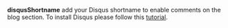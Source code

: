 **disqusShortname** add your Disqus shortname to enable comments on the blog section. To install Disqus please follow this [tutorial](https://portfolio.peter-baumgartner.net/2017/09/10/how-to-install-disqus-on-hugo/).

